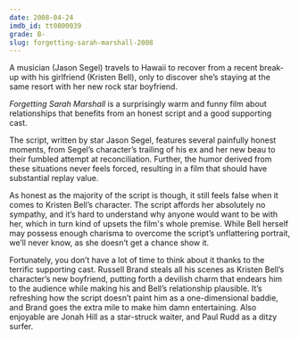 ```yaml
---
date: 2008-04-24
imdb_id: tt0800039
grade: B-
slug: forgetting-sarah-marshall-2008
---
```


A musician (Jason Segel) travels to Hawaii to recover from a recent break-up with his girlfriend (Kristen Bell), only to discover she’s staying at the same resort with her new rock star boyfriend.

_Forgetting Sarah Marshall_ is a surprisingly warm and funny film about relationships that benefits from an honest script and a good supporting cast.

The script, written by star Jason Segel, features several painfully honest moments, from Segel’s character’s trailing of his ex and her new beau to their fumbled attempt at reconciliation. Further, the humor derived from these situations never feels forced, resulting in a film that should have substantial replay value.

As honest as the majority of the script is though, it still feels false when it comes to Kristen Bell’s character. The script affords her absolutely no sympathy, and it’s hard to understand why anyone would want to be with her, which in turn kind of upsets the film's whole premise. While Bell herself may possess enough charisma to overcome the script’s unflattering portrait, we’ll never know, as she doesn’t get a chance show it.

Fortunately, you don’t have a lot of time to think about it thanks to the terrific supporting cast. Russell Brand steals all his scenes as Kristen Bell’s character’s new boyfriend, putting forth a devilish charm that endears him to the audience while making his and Bell’s relationship plausible. It’s refreshing how the script doesn’t paint him as a one-dimensional baddie, and Brand goes the extra mile to make him damn entertaining. Also enjoyable are Jonah Hill as a star-struck waiter, and Paul Rudd as a ditzy surfer.

